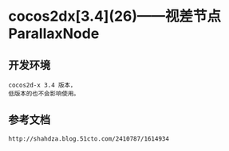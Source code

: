 # cocos2dx\[3.4\](26)——视差节点ParallaxNode

## 开发环境
	cocos2d-x 3.4 版本，
	低版本的也不会影响使用。
## 参考文档
	http://shahdza.blog.51cto.com/2410787/1614934
